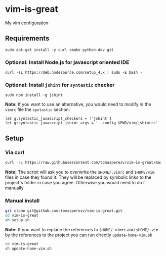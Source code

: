 # vim-is-great

My vim configuration

## Requirements

```
sudo apt-get install -y curl cmake python-dev git
```

### Optional: Install Node.js for javascript oriented IDE

```
curl -sL https://deb.nodesource.com/setup_4.x | sudo -E bash -
```

### Optional: Install `jshint` for `syntastic` checker

```
sudo npm install -g jshint
```

**Note:** If you want to use an alternative, you would need to modify in the `vimrc` file the `syntastic` section:

```
let g:syntastic_javascript_checkers = ['jshint']                                                                  
let g:syntastic_javascript_jshint_args = '--config $PWD/vim/jshintrc'
```

## Setup

### Via curl

```bash
curl -sL https://raw.githubusercontent.com/tomasperezv/vim-is-great/master/curl-install.sh | bash -
```

**Note:** The script will ask you to overwrite the `$HOME/.vimrc` and `$HOME/vim` files in case they found it. They will be replaced by symbolic links to the project's folder in case you agree. Otherwise you would need to do it manually.

### Manual install

```bash
git clone git@github.com:tomasperezv/vim-is-great.git
cd vim-is-great
sh setup.sh
```

**Note:** If you want to replace the references to `$HOME/.vimrc` and `$HOME/.vim` by the references to the project you can run directly `update-home-vim.sh`

```bash
cd vim-is-great
sh update-home-vim.sh
```
